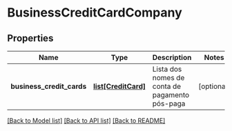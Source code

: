 # BusinessCreditCardCompany

## Properties
Name | Type | Description | Notes
------------ | ------------- | ------------- | -------------
**business_credit_cards** | [**list[CreditCard]**](CreditCard.md) | Lista dos nomes de conta de pagamento pós-paga | [optional] 

[[Back to Model list]](../README.md#documentation-for-models) [[Back to API list]](../README.md#documentation-for-api-endpoints) [[Back to README]](../README.md)

